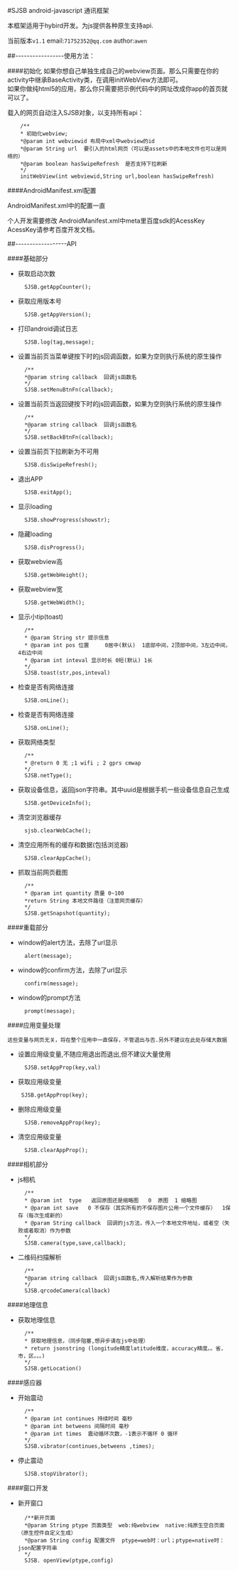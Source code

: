 #SJSB android-javascript 通讯框架

本框架适用于hybird开发。为js提供各种原生支持api.

当前版本`v1.1`  email:`71752352@qq.com` author:`awen`

##-----------------使用方法：

####初始化
如果你想自己单独生成自己的webview页面。那么只需要在你的activity中继承BaseActivity类，在调用initWebView方法即可。  
如果你做纯html5的应用，那么你只需要把示例代码中的网址改成你app的首页就可以了。

载入的网页自动注入SJSB对象，以支持所有api：
		
		/**
		* 初始化webview;
		*@param int webviewid 布局中xml中webview的id
		*@param String url  要引入的html网页（可以是assets中的本地文件也可以是网络的）
		*@param boolean hasSwipeRefresh  是否支持下拉刷新
		*/
		initWebView(int webviewid,String url,boolean hasSwipeRefresh)
		

####AndroidManifest.xml配置

 AndroidManifest.xml中的配置一直

 个人开发需要修改 AndroidManifest.xml中meta里百度sdk的AcessKey AcessKey请参考百度开发文档。
 

##------------------API

####基础部分

* 获取启动次数

		SJSB.getAppCounter();
		
* 获取应用版本号

		SJSB.getAppVersion();

* 打印android调试日志

		SJSB.log(tag,message);
		
* 设置当前页当菜单键按下时的js回调函数，如果为空则执行系统的原生操作

		/**
		*@param string callback  回调js函数名
		*/
		SJSB.setMenuBtnFn(callback);
		
* 设置当前页当返回键按下时的js回调函数，如果为空则执行系统的原生操作

		/**
		*@param string callback  回调js函数名
		*/
		SJSB.setBackBtnFn(callback);
		
* 设置当前页下拉刷新为不可用

		SJSB.disSwipeRefresh();
		
		
* 退出APP

		SJSB.exitApp();
		
* 显示loading

		SJSB.showProgress(showstr);

* 隐藏loading

		SJSB.disProgress();
		
* 获取webview高

		SJSB.getWebHeight();

* 获取webview宽

		SJSB.getWebWidth();

* 显示小tip(toast)

		/**
		* @param String str 提示信息
		* @param int pos 位置 	0居中(默认)  1底部中间，2顶部中间，3左边中间，4右边中间
		* @param int inteval 显示时长 0短(默认) 1长
		*/
		SJSB.toast(str,pos,inteval)

* 检查是否有网络连接

		SJSB.onLine();


* 检查是否有网络连接

		SJSB.onLine();	
		
* 获取网络类型
		
		/**
		* @return 0 无 ;1 wifi ; 2 gprs cmwap
		*/
		SJSB.netType();
		
* 获取设备信息，返回json字符串。其中uuid是根据手机一些设备信息自己生成

		SJSB.getDeviceInfo();

* 清空浏览器缓存

		sjsb.clearWebCache();
		
* 清空应用所有的缓存和数据(包括浏览器)

		SJSB.clearAppCache();

* 抓取当前网页截图
		
		/**
		* @param int quantity 质量 0~100
		*return String 本地文件路径（注意网页缓存）
		*/
		SJSB.getSnapshot(quantity);

####重载部分

* window的alert方法，去除了url显示

		alert(message);


* window的confirm方法，去除了url显示

		confirm(message);


* window的prompt方法

		prompt(message);
	
####应用变量处理

 `这些变量与网页无关，将在整个应用中一直保存，不管退出与否.另外不建议在此处存储大数据`

* 设置应用级变量,不随应用退出而退出,但不建议大量使用
		
		SJSB.setAppProp(key,val)
		
*  获取应用级变量

		SJSB.getAppProp(key);
	
* 删除应用级变量

		SJSB.removeAppProp(key);

* 清空应用级变量

		SJSB.clearAppProp();

####相机部分

* js相机

		/**
		* @param int  type   返回原图还是缩略图   0  原图  1 缩略图
		* @param int save   0 不保存（其实所有的不保存图片公用一个文件缓存）  1保存（每次生成新的）
		* @param String callback  回调的js方法，传入一个本地文件地址，或者空（失败或者取消）作为参数
		*/
		SJSB.camera(type,save,callback);
		

* 二维码扫描解析

		/**
		*@param string callback  回调js函数名,传入解析结果作为参数
		*/
		SJSB.qrcodeCamera(callback)

####地理信息

* 获取地理信息
	
		/**
		* 获取地理信息，（同步阻塞,想异步请在js中处理）
		* return jsonstring (longitude精度latitude维度，accuracy精度。。省，市，区。。。)
	    */
	    SJSB.getLocation()

####感应器

* 开始震动

		/**
		* @param int continues 持续时间 毫秒
		* @param int betweens 间隔时间 毫秒
		* @param int times  震动循环次数，-1表示不循环 0 循环
		*/
		SJSB.vibrator(continues,betweens ,times);

* 停止震动 

		SJSB.stopVibrator();
		
####窗口开发

* 新开窗口

		/**新开页面
		*@param String ptype 页面类型  web:纯webview  native:纯原生空白页面（原生控件自定义生成）
		*@param String config 配置文件  ptype=web时：url；ptype=native时：json配置字符串
		*/
		SJSB. openView(ptype,config)

